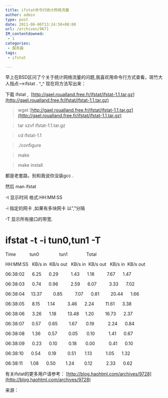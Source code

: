 ```yaml
---
title: ifstat命令行统计网络流量
author: admin
type: post
date: 2011-06-06T13:24:50+00:00
url: /archives/9671
IM_contentdowned:
 - 1
categories:
 - 服务器
tags:
 - ifstat

---
```


早上在BSD区问了个关于统计网络流量的问题,我喜欢用命令行方式查看，斑竹大人指点–>ifstat . ^_^ 现在将方法写出来：

下载 ifstat ,  [http://gael.roualland.free.fr/ifstat/ifstat-1.1.tar.gz](http://gael.roualland.free.fr/ifstat/ifstat-1.1.tar.gz)

>

> wget [http://gael.roualland.free.fr/ifstat/ifstat-1.1.tar.gz](http://gael.roualland.free.fr/ifstat/ifstat-1.1.tar.gz)
>

>
>

> tar xzvf ifstat-1.1.tar.gz
>

>
>

> cd ifstat-1.1
>

>
>

> ./configure
>

>
>

> make
>

>
>

> make install
>

都是老套路，别和我说你没装gcc .

然后 man ifstat

 -t 显示时间 格式:HH:MM:SS

 -i 指定的网卡 ,如果有多块网卡 以”,”分隔

 -T 显示所有接口的带宽.

# ifstat -t -i tun0,tun1 -T

Time           tun0                tun1               Total

HH:MM:SS   KB/s in  KB/s out   KB/s in  KB/s out   KB/s in  KB/s out

06:38:02      6.25      0.29          1.43      1.18          7.67      1.47

06:38:03      0.74      0.96          2.59      6.07          3.33      7.02

06:38:04     13.37         0.85          7.07      0.81         20.44      1.66

06:38:05      8.15      1.14          3.46      2.24         11.61      3.38

06:38:06      3.26      1.18         13.48     1.20         16.73      2.37

06:38:07      0.57      0.65         1.67       0.19           2.24      0.84

06:38:08      1.36      0.57         0.05       0.10           1.41      0.67

06:38:09      0.23      0.10         0.18       0.00           0.41      0.10

06:38:10      0.54      0.19         0.51       1.13           1.05      1.32

06:38:11      1.08      0.50        1.24        0.12           2.33      0.62

有关ifstat的更多用户请参考： [http://blog.haohtml.com/archives/9728](http://blog.haohtml.com/archives/9728)

来源：